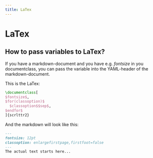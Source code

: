```yaml
---
title: LaTex
---
```


# LaTex

## How to pass variables to LaTex?

If you have a markdown-document and you have e.g. $fontsize$
in you documentclass, you can pass the variable into the YAML-header
of the markdown-document.

This is the LaTex:
```latex
\documentclass[
$fontsize$,
$for(classoption)$
  $classoption$$sep$,
$endfor$
]{scrlttr2}

```
And the markdown will look like this:

```markdown
---
fontsize: 12pt
classoption: enlargefirstpage,firstfoot=false
---
The actual text starts here...

```
